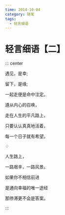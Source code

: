 ```yaml
---
time: 2014-10-04
category: 随笔
tags:
  - 轻言细语
---
```


# 轻言细语【二】

::: center

遇见，是幸;

留下，是缘;

一起走便是命中注定。

遵从内心的召唤，

走在人生的平凡路上，

只要认认真真地活着，

每一个日子就有希望。

♢

人生路上，

一路艰辛，一路风景。

如果你不相信前进

是通向幸福的唯一途经

那停滞更不会是答案。

:::
